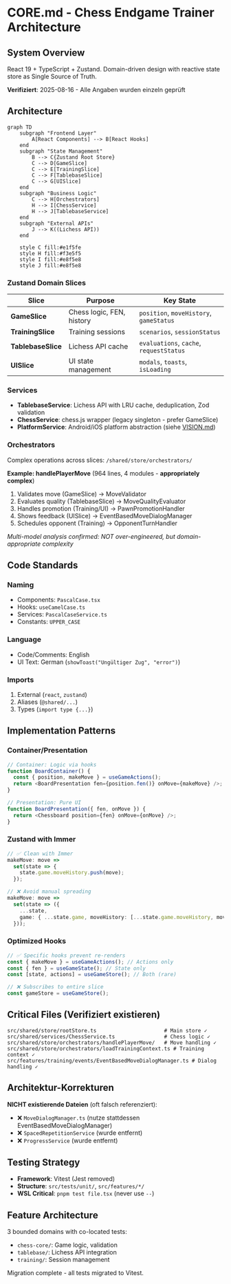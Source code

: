 # CORE.md - Chess Endgame Trainer Architecture

## System Overview

React 19 + TypeScript + Zustand. Domain-driven design with reactive state store as Single Source of Truth.

**Verifiziert**: 2025-08-16 - Alle Angaben wurden einzeln geprüft

## Architecture

```mermaid
graph TD
    subgraph "Frontend Layer"
        A[React Components] --> B[React Hooks]
    end
    subgraph "State Management"
        B --> C{Zustand Root Store}
        C --> D[GameSlice]
        C --> E[TrainingSlice]
        C --> F[TablebaseSlice]
        C --> G[UISlice]
    end
    subgraph "Business Logic"
        C --> H[Orchestrators]
        H --> I[ChessService]
        H --> J[TablebaseService]
    end
    subgraph "External APIs"
        J --> K((Lichess API))
    end

    style C fill:#e1f5fe
    style H fill:#f3e5f5
    style I fill:#e8f5e8
    style J fill:#e8f5e8
```

### Zustand Domain Slices

| Slice              | Purpose                   | Key State                               |
| ------------------ | ------------------------- | --------------------------------------- |
| **GameSlice**      | Chess logic, FEN, history | `position`, `moveHistory`, `gameStatus` |
| **TrainingSlice**  | Training sessions         | `scenarios`, `sessionStatus`            |
| **TablebaseSlice** | Lichess API cache         | `evaluations`, `cache`, `requestStatus` |
| **UISlice**        | UI state management       | `modals`, `toasts`, `isLoading`         |

### Services

- **TablebaseService**: Lichess API with LRU cache, deduplication, Zod validation
- **ChessService**: chess.js wrapper (legacy singleton - prefer GameSlice)
- **PlatformService**: Android/iOS platform abstraction (siehe [VISION.md](./VISION.md))

### Orchestrators

Complex operations across slices: `/shared/store/orchestrators/`

**Example: handlePlayerMove** (964 lines, 4 modules - **appropriately complex**)

1. Validates move (GameSlice) → MoveValidator
2. Evaluates quality (TablebaseSlice) → MoveQualityEvaluator
3. Handles promotion (Training/UI) → PawnPromotionHandler
4. Shows feedback (UISlice) → EventBasedMoveDialogManager
5. Schedules opponent (Training) → OpponentTurnHandler

_Multi-model analysis confirmed: NOT over-engineered, but domain-appropriate complexity_

## Code Standards

### Naming

- Components: `PascalCase.tsx`
- Hooks: `useCamelCase.ts`
- Services: `PascalCaseService.ts`
- Constants: `UPPER_CASE`

### Language

- Code/Comments: English
- UI Text: German (`showToast("Ungültiger Zug", "error")`)

### Imports

1. External (`react`, `zustand`)
2. Aliases (`@shared/...`)
3. Types (`import type {...}`)

## Implementation Patterns

### Container/Presentation

```typescript
// Container: Logic via hooks
function BoardContainer() {
  const { position, makeMove } = useGameActions();
  return <BoardPresentation fen={position.fen()} onMove={makeMove} />;
}

// Presentation: Pure UI
function BoardPresentation({ fen, onMove }) {
  return <Chessboard position={fen} onMove={onMove} />;
}
```

### Zustand with Immer

```typescript
// ✅ Clean with Immer
makeMove: move =>
  set(state => {
    state.game.moveHistory.push(move);
  });

// ❌ Avoid manual spreading
makeMove: move =>
  set(state => ({
    ...state,
    game: { ...state.game, moveHistory: [...state.game.moveHistory, move] },
  }));
```

### Optimized Hooks

```typescript
// ✅ Specific hooks prevent re-renders
const { makeMove } = useGameActions(); // Actions only
const { fen } = useGameState(); // State only
const [state, actions] = useGameStore(); // Both (rare)

// ❌ Subscribes to entire slice
const gameStore = useGameStore();
```

## Critical Files (Verifiziert existieren)

```
src/shared/store/rootStore.ts                      # Main store ✓
src/shared/services/ChessService.ts                # Chess logic ✓
src/shared/store/orchestrators/handlePlayerMove/   # Move handling ✓
src/shared/store/orchestrators/loadTrainingContext.ts # Training context ✓
src/features/training/events/EventBasedMoveDialogManager.ts # Dialog handling ✓
```

## Architektur-Korrekturen

**NICHT existierende Dateien** (oft falsch referenziert):

- ❌ `MoveDialogManager.ts` (nutze stattdessen EventBasedMoveDialogManager)
- ❌ `SpacedRepetitionService` (wurde entfernt)
- ❌ `ProgressService` (wurde entfernt)

## Testing Strategy

- **Framework**: Vitest (Jest removed)
- **Structure**: `src/tests/unit/`, `src/features/*/`
- **WSL Critical**: `pnpm test file.tsx` (never use `--`)

## Feature Architecture

3 bounded domains with co-located tests:

- `chess-core/`: Game logic, validation
- `tablebase/`: Lichess API integration
- `training/`: Session management

Migration complete - all tests migrated to Vitest.
